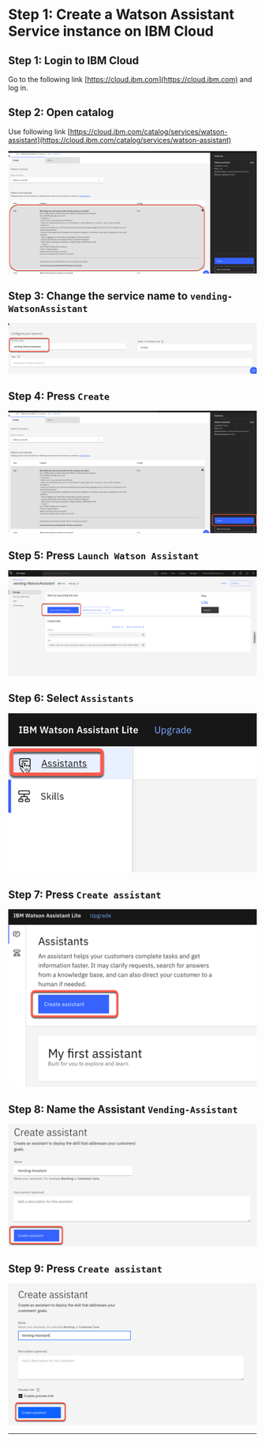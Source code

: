 # Step 1: Create a Watson Assistant Service instance on IBM Cloud

## Step 1: Login to IBM Cloud

Go to the following link [https://cloud.ibm.com](https://cloud.ibm.com) and log in.

## Step 2: Open catalog

Use following link [https://cloud.ibm.com/catalog/services/watson-assistant](https://cloud.ibm.com/catalog/services/watson-assistant)

![assistant-1](../images/create-assistant-01.png)

## Step 3: Change the service name to `vending-WatsonAssistant`

![assistant-2](../images/create-assistant-02.png)

## Step 4: Press `Create`

![assistant-3](../images/create-assistant-03.png)

## Step 5: Press `Launch Watson Assistant`

![assistant-4](../images/create-assistant-04.png)

## Step 6: Select `Assistants`

![assistant-5](../images/create-assistant-05.png)

## Step 7: Press `Create assistant`

![assistant-6](../images/create-assistant-06.png)

## Step 8: Name the Assistant `Vending-Assistant`

![assistant-7](../images/create-assistant-07.png)

## Step 9: Press `Create assistant`

![assistant-8](../images/create-assistant-08.png)

---
